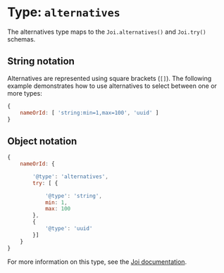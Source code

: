 # Type: `alternatives`

The alternatives type maps to the `Joi.alternatives()` and `Joi.try()` schemas.

## String notation
Alternatives are represented using square brackets (`[]`). The following example demonstrates how to use alternatives to select between one or more types:

```js
{
    nameOrId: [ 'string:min=1,max=100', 'uuid' ]
}
```

## Object notation

```js
{
    nameOrId: {

        '@type': 'alternatives',
        try: [ {

            '@type': 'string',
            min: 1,
            max: 100
        },
        {
            '@type': 'uuid'
        }]
    }
}
```

For more information on this type, see the [Joi documentation](https://github.com/hapijs/joi/blob/v8/API.md).
